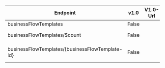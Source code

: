 | Endpoint | v1.0 | V1.0-Url | v1.0-Methods | beta | Beta-Url | Beta-Methods | Path | Root | Children | Segment |
| ----------| ----------| ----------| ----------| ----------| ----------| ----------| ----------| ----------| ----------| ----------|
| businessFlowTemplates| False| | | True| https://graph.microsoft.com/beta/businessFlowTemplates| Get Post| businessFlowTemplates| businessFlowTemplates| 2| businessFlowTemplates|
| businessFlowTemplates/$count| False| | | True| https://graph.microsoft.com/beta/businessFlowTemplates/$count| Get| businessFlowTemplates $count| businessFlowTemplates| 0| $count|
| businessFlowTemplates/{businessFlowTemplate-id}| False| | | True| https://graph.microsoft.com/beta/businessFlowTemplates/{businessFlowTemplate-id}| Get Patch Delete| businessFlowTemplates {businessFlowTemplate-id}| businessFlowTemplates| 0| {businessFlowTemplate-id}|
